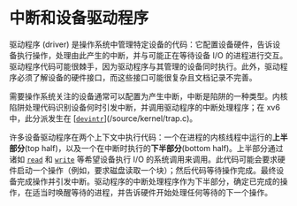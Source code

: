 # 中断和设备驱动程序

驱动程序 (driver) 是操作系统中管理特定设备的代码：它配置设备硬件，告诉设备执行操作，处理由此产生的中断，并与可能正在等待设备 I/O 的进程进行交互。驱动程序代码可能很棘手，因为驱动程序与其管理的设备同时执行。此外，驱动程序必须了解设备的硬件接口，而这些接口可能很复杂且文档记录不完善。

需要操作系统关注的设备通常可以配置为产生中断，中断是陷阱的一种类型。内核陷阱处理代码识别设备何时引发中断，并调用驱动程序的中断处理程序；在 xv6 中，此分派发生在 [[`devintr`](/source/xv6-riscv/kernel/trap.c)](/source/kernel/trap.c)。

许多设备驱动程序在两个上下文中执行代码：一个在进程的内核线程中运行的**上半部分**(top half)，以及一个在中断时执行的**下半部分**(bottom half)。上半部分通过诸如 [`read`](/source/xv6-riscv/user/user.h) 和 [`write`](/source/xv6-riscv/user/user.h) 等希望设备执行 I/O 的系统调用来调用。此代码可能会要求硬件启动一个操作（例如，要求磁盘读取一个块）；然后代码等待操作完成。最终设备完成操作并引发中断。驱动程序的中断处理程序作为下半部分，确定已完成的操作，在适当时唤醒等待的进程，并告诉硬件开始处理任何等待的下一个操作。